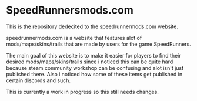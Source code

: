 # SpeedRunnersmods.com
This is the repository dedecited to the speedrunnermods.com website.

speedrunnermods.com is a website that features alot of mods/maps/skins/trails that are made by users for the game SpeedRunners.

The main goal of this website is to make it easier for players to find their desired mods/maps/skins/trails since i noticed this can be quite hard because steam community workshop can be confusing and alot isn't just published there. Also i noticed how some of these items get published in certain discords and such.

This is currently a work in progress so this still needs changes.
